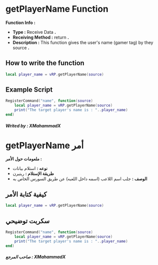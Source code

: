 # getPlayerName Function
**Function Info :**
* **Type :** Receive Data **.**  
* **Receiving Method :** return **.**
* **Description :** This function gives the user's name (gamer tag) by they source  **.**

## How to write the function
```lua
local player_name = vRP.getPlayerName(source)
```

## Example Script
```lua
RegisterCommand("name", function(source)
    local player_name = vRP.getPlayerName(source)
    print("The target player's name is : "..player_name)
end)
```

##### Writed by : XMahammadX

# getPlayerName أمر
**ملعومات حول الأمر :**
* **نوعه :** استلام بيانات  
* **طريقة الإستلام :** ريتيرن
* **الوصف :** جلب اسم اللاعب (اسمه داخل اللعبه) عن طريق السورس الخاص به

## كيفية كتابة الأمر
```lua
local player_name = vRP.getPlayerName(source)
```

## سكربت توضيحي
```lua
RegisterCommand("name", function(source)
    local player_name = vRP.getPlayerName(source)
    print("The target player's name is : "..player_name)
end)
```

##### صاحب المرجع : XMahammadX
